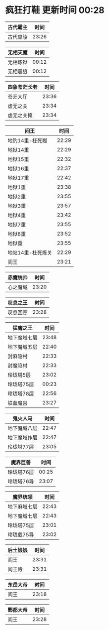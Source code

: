 # 疯狂打鞋 更新时间 00:28

| 古代霸主   | 时间    |
|--------|-------|
| 古代皇陵 | 23:26 |

| 无相天魔   | 时间    |
|--------|-------|
| 无相炼狱 | 00:12 |
| 无相震狼 | 00:12 |

| 四象苍茫长老   | 时间    |
|--------|-------|
| 苍茫大厅 | 23:36 |
| 虚无之关 | 23:34 |
| 虚无之关掩 | 23:34 |

| 间王   | 时间    |
|--------|-------|
| 地钓14重-枉死糊 | 22:29 |
| 地狱14重 | 22:29 |
| 地狱15重 | 22:32 |
| 地狱16重 | 22:37 |
| 地狱17重 | 22:42 |
| 地狱1重 | 23:38 |
| 地狱2重 | 23:55 |
| 地狱3重 | 23:57 |
| 地狱4重 | 23:42 |
| 地狱7重 | 23:55 |
| 地狱8重 | 23:52 |
| 地狱重 | 23:55 |
| 地站14重-杜死炼关 | 22:29 |
| 阎王 | 23:21 |

| 赤魔统帅   | 时间    |
|--------|-------|
| 心之魔域 | 23:20 |

| 叹息之王   | 时间    |
|--------|-------|
| 叹息回廊 | 23:28 |

| 猛魔之王   | 时间    |
|--------|-------|
| 地下魔域七层 | 23:48 |
| 地下魔域五层 | 22:40 |
| 封麻隐村 | 22:33 |
| 封魔陷村 | 22:33 |
| 玲珑塔5层 | 23:02 |
| 玲珑塔75层 | 00:23 |
| 玲珑塔78层 | 22:56 |
| 铁血魔宫 | 23:27 |

| 鬼火人马   | 时间    |
|--------|-------|
| 地下魔域八层 | 22:47 |
| 地下魔域作层 | 22:47 |
| 玲珑塔77层 | 23:05 |

| 魔界巨兽   | 时间    |
|--------|-------|
| 玲珑塔76层 | 00:25 |
| 玲珑塔76导 | 23:07 |

| 魔界统领   | 时间    |
|--------|-------|
| 地下麻域七层 | 22:43 |
| 地下魔域七层 | 22:43 |
| 玲珑塔75层 | 23:01 |
| 玲珑载75导 | 23:02 |

| 后土娘娘   | 时间    |
|--------|-------|
| 阎王 | 23:31 |
| 阎王殿 | 23:31 |

| 东岳大帝   | 时间    |
|--------|-------|
| 阎王 | 23:18 |

| 酆都大帝   | 时间    |
|--------|-------|
| 阎王 | 23:28 |